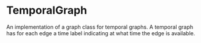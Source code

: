 # TemporalGraph
An implementation of a graph class for temporal graphs. A temporal graph has for each edge a time label indicating at what time the edge is available.
